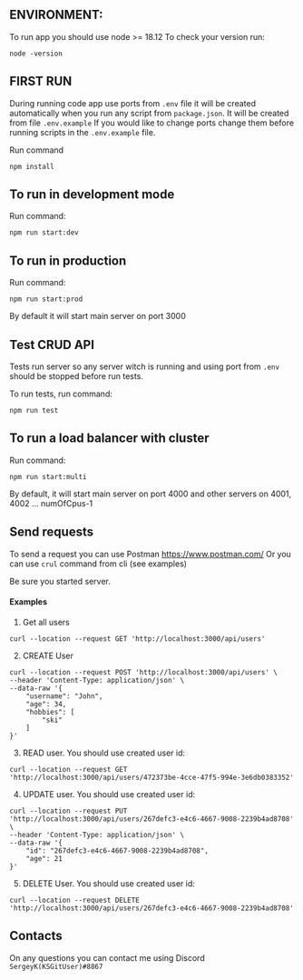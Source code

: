 ## ENVIRONMENT:

To run app you should use node >= 18.12
To check your version run:

```
node -version
```

## FIRST RUN

During running code app use ports from `.env` file it will be created automatically when you run any script from
`package.json`. It will be created from file `.env.example` If you would like to change ports change them 
before running scripts in the `.env.example` file.

Run command

```
npm install
```

## To run in development mode

Run command:

```
npm run start:dev
```

## To run in production

Run command:

```
npm run start:prod
```

By default it will start main server on port 3000

## Test CRUD API

Tests run server so any server witch is running and using port from `.env` should be stopped before run tests.

To run tests, run command:

```
npm run test
```

## To run a load balancer with cluster

Run command:

```
npm run start:multi
```
By default, it will start main server on port 4000 and other servers on 4001, 4002 ... numOfCpus-1 

## Send requests

To send a request you can use Postman https://www.postman.com/
Or you can use `crul` command from cli (see examples)

Be sure you started server.

#### Examples
1. Get all users
```shell
curl --location --request GET 'http://localhost:3000/api/users'
```

2. CREATE User
```shell
curl --location --request POST 'http://localhost:3000/api/users' \
--header 'Content-Type: application/json' \
--data-raw '{
    "username": "John",
    "age": 34,
    "hobbies": [
        "ski"
    ]
}'
```

3. READ user. You should use created user id:

```shell
curl --location --request GET 'http://localhost:3000/api/users/472373be-4cce-47f5-994e-3e6db0383352'
```

4. UPDATE user. You should use created user id:

```shell
curl --location --request PUT 'http://localhost:3000/api/users/267defc3-e4c6-4667-9008-2239b4ad8708' \
--header 'Content-Type: application/json' \
--data-raw '{
    "id": "267defc3-e4c6-4667-9008-2239b4ad8708",
    "age": 21
}'
```
5. DELETE User. You should use created user id:

```shell
curl --location --request DELETE 'http://localhost:3000/api/users/267defc3-e4c6-4667-9008-2239b4ad8708'
```

## Contacts 
On any questions you can contact me using Discord
`SergeyK(KSGitUser)#8867`

